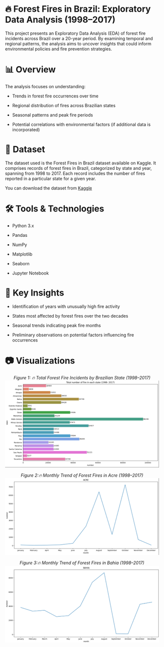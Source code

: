 # 🔥 Forest Fires in Brazil: Exploratory Data Analysis (1998–2017)
This project presents an Exploratory Data Analysis (EDA) of forest fire incidents across Brazil over a 20-year period. By examining temporal and regional patterns, the analysis aims to uncover insights that could inform environmental policies and fire prevention strategies.

# 📊 Overview
The analysis focuses on understanding:

- Trends in forest fire occurrences over time

- Regional distribution of fires across Brazilian states

- Seasonal patterns and peak fire periods

- Potential correlations with environmental factors (if additional data is incorporated)

# 📁 Dataset
The dataset used is the Forest Fires in Brazil dataset available on Kaggle. It comprises records of forest fires in Brazil, categorized by state and year, spanning from 1998 to 2017. Each record includes the number of fires reported in a particular state for a given year.

You can download the dataset from [Kaggle](https://www.kaggle.com/datasets/gustavomodelli/forest-fires-in-brazil)


# 🛠️ Tools & Technologies
- Python 3.x

- Pandas

- NumPy

- Matplotlib

- Seaborn

- Jupyter Notebook

# 📌 Key Insights
- Identification of years with unusually high fire activity

- States most affected by forest fires over the two decades

- Seasonal trends indicating peak fire months

- Preliminary observations on potential factors influencing fire occurrences

# 📷 Visualizations
<p align="center">
  <em>Figure 1: 🔥 Total Forest Fire Incidents by Brazilian State (1998–2017)</em>
  <br>
  <img src="images/total_fires.png"/>
</p>

<p align="center">
  <em>Figure 2:🔥 Monthly Trend of Forest Fires in Acre (1998–2017)</em>
  <br>
  <img src="images/ACRE_fires.png"/>
</p>

<p align="center">
  <em>Figure 3:🔥 Monthly Trend of Forest Fires in Bahia (1998–2017)</em>
  <br>
  <img src="images/BAHIA_fires.png"/>
</p>

